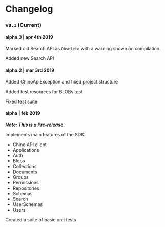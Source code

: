 # Changelog

### v`0.1` (Current)

#### alpha.3 | apr 4th 2019

Marked old Search API as `Obsolete` with a warning shown on compilation.

Added new Search API

#### alpha.2 | mar 3rd 2019

Added ChinoApiException and fixed project structure

Added test resources for BLOBs test

Fixed test suite

#### alpha | feb 2019

***Note: This is a Pre-release.***
 
Implements main features of the SDK:

* Chino API client
* Applications
* Auth
* Blobs
* Collections
* Documents
* Groups
* Permissions
* Repositories
* Schemas
* Search
* UserSchemas
* Users

Created a suite of basic unit tests